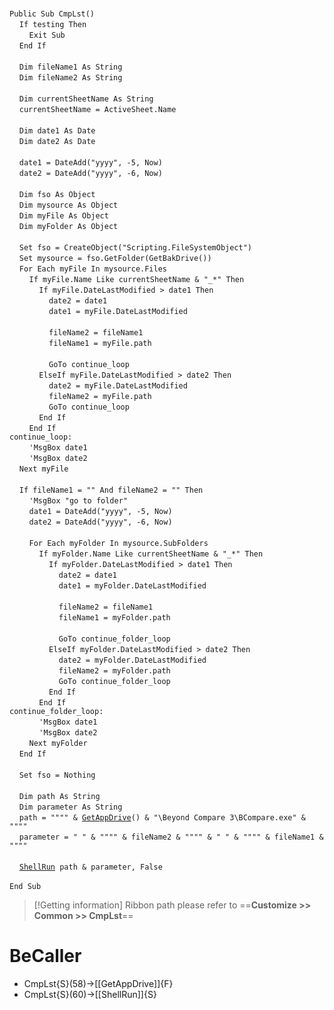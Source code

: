 &nbsp;  &nbsp;  &nbsp;  &nbsp;  
`Public Sub CmpLst()`  
&nbsp;&nbsp;&nbsp;&nbsp;`If testing Then`  
&nbsp;&nbsp;&nbsp;&nbsp;&nbsp;&nbsp;&nbsp;&nbsp;`Exit Sub`  
&nbsp;&nbsp;&nbsp;&nbsp;`End If`  
&nbsp;  &nbsp;  &nbsp;  &nbsp;  
&nbsp;&nbsp;&nbsp;&nbsp;`Dim fileName1 As String`  
&nbsp;&nbsp;&nbsp;&nbsp;`Dim fileName2 As String`  
&nbsp;  &nbsp;  &nbsp;  &nbsp;  
&nbsp;&nbsp;&nbsp;&nbsp;`Dim currentSheetName As String`  
&nbsp;&nbsp;&nbsp;&nbsp;`currentSheetName = ActiveSheet.Name`  
&nbsp;  &nbsp;  &nbsp;  &nbsp;  
&nbsp;&nbsp;&nbsp;&nbsp;`Dim date1 As Date`  
&nbsp;&nbsp;&nbsp;&nbsp;`Dim date2 As Date`  
&nbsp;  &nbsp;  &nbsp;  &nbsp;  
&nbsp;&nbsp;&nbsp;&nbsp;`date1 = DateAdd("yyyy", -5, Now)`  
&nbsp;&nbsp;&nbsp;&nbsp;`date2 = DateAdd("yyyy", -6, Now)`  
&nbsp;  &nbsp;  &nbsp;  &nbsp;  
&nbsp;&nbsp;&nbsp;&nbsp;`Dim fso As Object`  
&nbsp;&nbsp;&nbsp;&nbsp;`Dim mysource As Object`  
&nbsp;&nbsp;&nbsp;&nbsp;`Dim myFile As Object`  
&nbsp;&nbsp;&nbsp;&nbsp;`Dim myFolder As Object`  
&nbsp;  &nbsp;  &nbsp;  &nbsp;  
&nbsp;&nbsp;&nbsp;&nbsp;`Set fso = CreateObject("Scripting.FileSystemObject")`  
&nbsp;&nbsp;&nbsp;&nbsp;`Set mysource = fso.GetFolder(GetBakDrive())`  
&nbsp;&nbsp;&nbsp;&nbsp;`For Each myFile In mysource.Files`  
&nbsp;&nbsp;&nbsp;&nbsp;&nbsp;&nbsp;&nbsp;&nbsp;`If myFile.Name Like currentSheetName & "_*" Then`  
&nbsp;&nbsp;&nbsp;&nbsp;&nbsp;&nbsp;&nbsp;&nbsp;&nbsp;&nbsp;&nbsp;&nbsp;`If myFile.DateLastModified > date1 Then`  
&nbsp;&nbsp;&nbsp;&nbsp;&nbsp;&nbsp;&nbsp;&nbsp;&nbsp;&nbsp;&nbsp;&nbsp;&nbsp;&nbsp;&nbsp;&nbsp;`date2 = date1`  
&nbsp;&nbsp;&nbsp;&nbsp;&nbsp;&nbsp;&nbsp;&nbsp;&nbsp;&nbsp;&nbsp;&nbsp;&nbsp;&nbsp;&nbsp;&nbsp;`date1 = myFile.DateLastModified`  
&nbsp;  &nbsp;  &nbsp;  &nbsp;  
&nbsp;&nbsp;&nbsp;&nbsp;&nbsp;&nbsp;&nbsp;&nbsp;&nbsp;&nbsp;&nbsp;&nbsp;&nbsp;&nbsp;&nbsp;&nbsp;`fileName2 = fileName1`  
&nbsp;&nbsp;&nbsp;&nbsp;&nbsp;&nbsp;&nbsp;&nbsp;&nbsp;&nbsp;&nbsp;&nbsp;&nbsp;&nbsp;&nbsp;&nbsp;`fileName1 = myFile.path`  
&nbsp;  &nbsp;  &nbsp;  &nbsp;  
&nbsp;&nbsp;&nbsp;&nbsp;&nbsp;&nbsp;&nbsp;&nbsp;&nbsp;&nbsp;&nbsp;&nbsp;&nbsp;&nbsp;&nbsp;&nbsp;`GoTo continue_loop`  
&nbsp;&nbsp;&nbsp;&nbsp;&nbsp;&nbsp;&nbsp;&nbsp;&nbsp;&nbsp;&nbsp;&nbsp;`ElseIf myFile.DateLastModified > date2 Then`  
&nbsp;&nbsp;&nbsp;&nbsp;&nbsp;&nbsp;&nbsp;&nbsp;&nbsp;&nbsp;&nbsp;&nbsp;&nbsp;&nbsp;&nbsp;&nbsp;`date2 = myFile.DateLastModified`  
&nbsp;&nbsp;&nbsp;&nbsp;&nbsp;&nbsp;&nbsp;&nbsp;&nbsp;&nbsp;&nbsp;&nbsp;&nbsp;&nbsp;&nbsp;&nbsp;`fileName2 = myFile.path`  
&nbsp;&nbsp;&nbsp;&nbsp;&nbsp;&nbsp;&nbsp;&nbsp;&nbsp;&nbsp;&nbsp;&nbsp;&nbsp;&nbsp;&nbsp;&nbsp;`GoTo continue_loop`  
&nbsp;&nbsp;&nbsp;&nbsp;&nbsp;&nbsp;&nbsp;&nbsp;&nbsp;&nbsp;&nbsp;&nbsp;`End If`  
&nbsp;&nbsp;&nbsp;&nbsp;&nbsp;&nbsp;&nbsp;&nbsp;`End If`  
`continue_loop:`  
&nbsp;&nbsp;&nbsp;&nbsp;&nbsp;&nbsp;&nbsp;&nbsp;`'MsgBox date1`  
&nbsp;&nbsp;&nbsp;&nbsp;&nbsp;&nbsp;&nbsp;&nbsp;`'MsgBox date2`  
&nbsp;&nbsp;&nbsp;&nbsp;`Next myFile`  
&nbsp;  &nbsp;  &nbsp;  &nbsp;  
&nbsp;&nbsp;&nbsp;&nbsp;`If fileName1 = "" And fileName2 = "" Then`  
&nbsp;&nbsp;&nbsp;&nbsp;&nbsp;&nbsp;&nbsp;&nbsp;`'MsgBox "go to folder"`  
&nbsp;&nbsp;&nbsp;&nbsp;&nbsp;&nbsp;&nbsp;&nbsp;`date1 = DateAdd("yyyy", -5, Now)`  
&nbsp;&nbsp;&nbsp;&nbsp;&nbsp;&nbsp;&nbsp;&nbsp;`date2 = DateAdd("yyyy", -6, Now)`  
&nbsp;  &nbsp;  &nbsp;  &nbsp;  
&nbsp;&nbsp;&nbsp;&nbsp;&nbsp;&nbsp;&nbsp;&nbsp;`For Each myFolder In mysource.SubFolders`  
&nbsp;&nbsp;&nbsp;&nbsp;&nbsp;&nbsp;&nbsp;&nbsp;&nbsp;&nbsp;&nbsp;&nbsp;`If myFolder.Name Like currentSheetName & "_*" Then`  
&nbsp;&nbsp;&nbsp;&nbsp;&nbsp;&nbsp;&nbsp;&nbsp;&nbsp;&nbsp;&nbsp;&nbsp;&nbsp;&nbsp;&nbsp;&nbsp;`If myFolder.DateLastModified > date1 Then`  
&nbsp;&nbsp;&nbsp;&nbsp;&nbsp;&nbsp;&nbsp;&nbsp;&nbsp;&nbsp;&nbsp;&nbsp;&nbsp;&nbsp;&nbsp;&nbsp;&nbsp;&nbsp;&nbsp;&nbsp;`date2 = date1`  
&nbsp;&nbsp;&nbsp;&nbsp;&nbsp;&nbsp;&nbsp;&nbsp;&nbsp;&nbsp;&nbsp;&nbsp;&nbsp;&nbsp;&nbsp;&nbsp;&nbsp;&nbsp;&nbsp;&nbsp;`date1 = myFolder.DateLastModified`  
&nbsp;  &nbsp;  &nbsp;  &nbsp;  
&nbsp;&nbsp;&nbsp;&nbsp;&nbsp;&nbsp;&nbsp;&nbsp;&nbsp;&nbsp;&nbsp;&nbsp;&nbsp;&nbsp;&nbsp;&nbsp;&nbsp;&nbsp;&nbsp;&nbsp;`fileName2 = fileName1`  
&nbsp;&nbsp;&nbsp;&nbsp;&nbsp;&nbsp;&nbsp;&nbsp;&nbsp;&nbsp;&nbsp;&nbsp;&nbsp;&nbsp;&nbsp;&nbsp;&nbsp;&nbsp;&nbsp;&nbsp;`fileName1 = myFolder.path`  
&nbsp;  &nbsp;  &nbsp;  &nbsp;  
&nbsp;&nbsp;&nbsp;&nbsp;&nbsp;&nbsp;&nbsp;&nbsp;&nbsp;&nbsp;&nbsp;&nbsp;&nbsp;&nbsp;&nbsp;&nbsp;&nbsp;&nbsp;&nbsp;&nbsp;`GoTo continue_folder_loop`  
&nbsp;&nbsp;&nbsp;&nbsp;&nbsp;&nbsp;&nbsp;&nbsp;&nbsp;&nbsp;&nbsp;&nbsp;&nbsp;&nbsp;&nbsp;&nbsp;`ElseIf myFolder.DateLastModified > date2 Then`  
&nbsp;&nbsp;&nbsp;&nbsp;&nbsp;&nbsp;&nbsp;&nbsp;&nbsp;&nbsp;&nbsp;&nbsp;&nbsp;&nbsp;&nbsp;&nbsp;&nbsp;&nbsp;&nbsp;&nbsp;`date2 = myFolder.DateLastModified`  
&nbsp;&nbsp;&nbsp;&nbsp;&nbsp;&nbsp;&nbsp;&nbsp;&nbsp;&nbsp;&nbsp;&nbsp;&nbsp;&nbsp;&nbsp;&nbsp;&nbsp;&nbsp;&nbsp;&nbsp;`fileName2 = myFolder.path`  
&nbsp;&nbsp;&nbsp;&nbsp;&nbsp;&nbsp;&nbsp;&nbsp;&nbsp;&nbsp;&nbsp;&nbsp;&nbsp;&nbsp;&nbsp;&nbsp;&nbsp;&nbsp;&nbsp;&nbsp;`GoTo continue_folder_loop`  
&nbsp;&nbsp;&nbsp;&nbsp;&nbsp;&nbsp;&nbsp;&nbsp;&nbsp;&nbsp;&nbsp;&nbsp;&nbsp;&nbsp;&nbsp;&nbsp;`End If`  
&nbsp;&nbsp;&nbsp;&nbsp;&nbsp;&nbsp;&nbsp;&nbsp;&nbsp;&nbsp;&nbsp;&nbsp;`End If`  
`continue_folder_loop:`  
&nbsp;&nbsp;&nbsp;&nbsp;&nbsp;&nbsp;&nbsp;&nbsp;&nbsp;&nbsp;&nbsp;&nbsp;`'MsgBox date1`  
&nbsp;&nbsp;&nbsp;&nbsp;&nbsp;&nbsp;&nbsp;&nbsp;&nbsp;&nbsp;&nbsp;&nbsp;`'MsgBox date2`  
&nbsp;&nbsp;&nbsp;&nbsp;&nbsp;&nbsp;&nbsp;&nbsp;`Next myFolder`  
&nbsp;&nbsp;&nbsp;&nbsp;`End If`  
&nbsp;  &nbsp;  &nbsp;  &nbsp;  
&nbsp;&nbsp;&nbsp;&nbsp;`Set fso = Nothing`  
&nbsp;  &nbsp;  &nbsp;  &nbsp;  
&nbsp;&nbsp;&nbsp;&nbsp;`Dim path As String`  
&nbsp;&nbsp;&nbsp;&nbsp;`Dim parameter As String`  
&nbsp;&nbsp;&nbsp;&nbsp;`path = """" & `[`GetAppDrive`](GetAppDrive)`() & "\Beyond Compare 3\BCompare.exe" & """"`  
&nbsp;&nbsp;&nbsp;&nbsp;`parameter = " " & """" & fileName2 & """" & " " & """" & fileName1 & """"`  
&nbsp;  &nbsp;  &nbsp;  &nbsp;  
&nbsp;&nbsp;&nbsp;&nbsp;[`ShellRun`](ShellRun)` path & parameter, False`  
&nbsp;  &nbsp;  &nbsp;  &nbsp;  
`End Sub`  


> [!Getting information]
> Ribbon path please refer to ==**Customize >> Common >> CmpLst**==


# BeCaller
- CmpLst{S}(58)->[[GetAppDrive]]{F}
- CmpLst{S}(60)->[[ShellRun]]{S}

